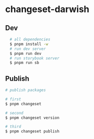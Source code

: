# changeset-darwish


## Dev
```bash
  # all dependencies 
  $ pnpm install -w  
  # run dev server
  $ pnpm run dev 
  # run storybook server
  $ pnpm run sb 
```

## Publish

```bash
# publish packages

# first
$ pnpm changeset

# second
$ pnpm changeset version

# third
$ pnpm changeset publish
```
